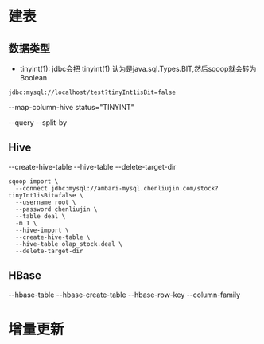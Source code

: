 # 建表

## 数据类型
* tinyint(1): jdbc会把 tinyint(1) 认为是java.sql.Types.BIT,然后sqoop就会转为Boolean

```
jdbc:mysql://localhost/test?tinyInt1isBit=false
```

--map-column-hive status="TINYINT"

--query
--split-by

## Hive
--create-hive-table
--hive-table
--delete-target-dir

```
sqoop import \
  --connect jdbc:mysql://ambari-mysql.chenliujin.com/stock?tinyInt1isBit=false \
  --username root \
  --password chenliujin \
  --table deal \
  -m 1 \
  --hive-import \
  --create-hive-table \
  --hive-table olap_stock.deal \
  --delete-target-dir
```

## HBase

--hbase-table
--hbase-create-table
--hbase-row-key
--column-family

# 增量更新
